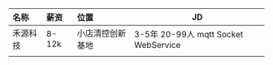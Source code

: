 

| 名称 | 薪资 | 位置 | JD |
| :--- | :--- | :--- | ---- |
| 禾源科技 | 8-12k | 小店清控创新基地 | 3-5年 20-99人 mqtt Socket WebService |
|  |  |  |  |
